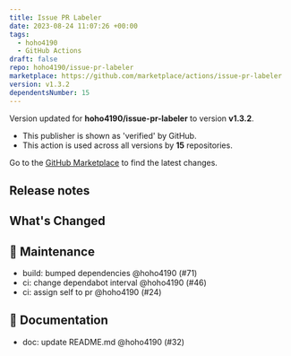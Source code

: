 ```yaml
---
title: Issue PR Labeler
date: 2023-08-24 11:07:26 +00:00
tags:
  - hoho4190
  - GitHub Actions
draft: false
repo: hoho4190/issue-pr-labeler
marketplace: https://github.com/marketplace/actions/issue-pr-labeler
version: v1.3.2
dependentsNumber: 15
---
```



Version updated for **hoho4190/issue-pr-labeler** to version **v1.3.2**.
- This publisher is shown as 'verified' by GitHub.
- This action is used across all versions by **15** repositories.

Go to the [GitHub Marketplace](https://github.com/marketplace/actions/issue-pr-labeler) to find the latest changes.

## Release notes

## What's Changed

## 🧰 Maintenance

- build: bumped dependencies @hoho4190 (#71)
- ci: change dependabot interval @hoho4190 (#46)
- ci: assign self to pr @hoho4190 (#24)

## 📄 Documentation

- doc: update README.md @hoho4190 (#32)

